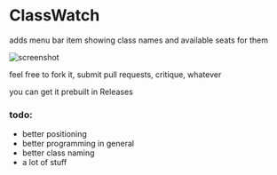 # ClassWatch
adds menu bar item showing class names and available seats for them

![screenshot](http://i.imgur.com/tUcZ6sh.png "screenshot:")

feel free to fork it, submit pull requests, critique, whatever

you can get it prebuilt in Releases

### todo:
* better positioning
* better programming in general
* better class naming
* a lot of stuff
